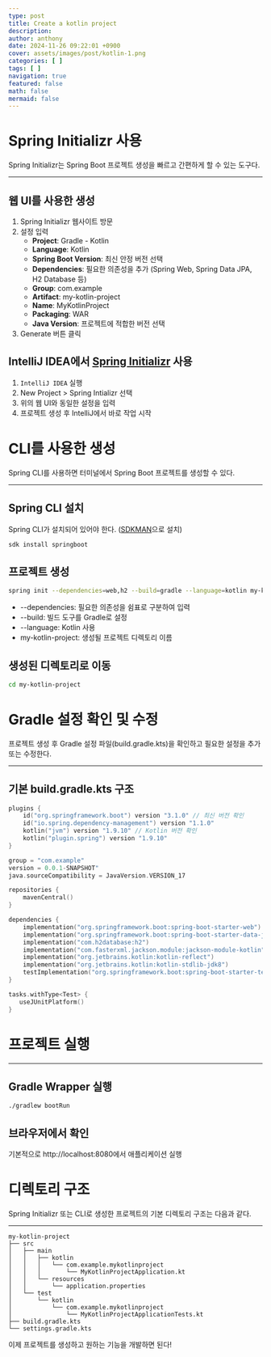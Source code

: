 ```yaml
---
type: post
title: Create a kotlin project
description:
author: anthony
date: 2024-11-26 09:22:01 +0900
cover: assets/images/post/kotlin-1.png
categories: [ ]
tags: [ ]
navigation: true
featured: false
math: false
mermaid: false
---
```


# Spring Initializr 사용

Spring Initializr는 Spring Boot 프로젝트 생성을 빠르고 간편하게 할 수 있는 도구다.

---

## 웹 UI를 사용한 생성

1. Spring Initializr 웹사이트 방문
2. 설정 입력
   - **Project**: Gradle - Kotlin
   - **Language**: Kotlin
   - **Spring Boot Version**: 최신 안정 버전 선택
   - **Dependencies**: 필요한 의존성을 추가 (Spring Web, Spring Data JPA, H2 Database 등)
   - **Group**: com.example
   - **Artifact**: my-kotlin-project
   - **Name**: MyKotlinProject
   - **Packaging**: WAR
   - **Java Version**: 프로젝트에 적합한 버전 선택
3. Generate 버튼 클릭

## IntelliJ IDEA에서 [Spring Initializr][initializr] 사용

1. `IntelliJ IDEA` 실행
2. New Project > Spring Intializr 선택
3. 위의 웹 UI와 동일한 설정을 입력
4. 프로젝트 생성 후 IntelliJ에서 바로 작업 시작

# CLI를 사용한 생성

Spring CLI를 사용하면 터미널에서 Spring Boot 프로젝트를 생성할 수 있다.

---

## Spring CLI 설치

Spring CLI가 설치되어 있어야 한다. ([SDKMAN][sdkman]으로 설치)

```bash
sdk install springboot
```

## 프로젝트 생성

```bash
spring init --dependencies=web,h2 --build=gradle --language=kotlin my-kotlin-project
```

- --dependencies: 필요한 의존성을 쉼표로 구분하여 입력
- --build: 빌드 도구를 Gradle로 설정
- --language: Kotlin 사용
- my-kotlin-project: 생성될 프로젝트 디렉토리 이름

## 생성된 디렉토리로 이동

```bash
cd my-kotlin-project
```

# Gradle 설정 확인 및 수정

프로젝트 생성 후 Gradle 설정 파일(build.gradle.kts)을 확인하고 필요한 설정을 추가 또는 수정한다.

---

## 기본 build.gradle.kts 구조

```kotlin
plugins {
    id("org.springframework.boot") version "3.1.0" // 최신 버전 확인
    id("io.spring.dependency-management") version "1.1.0"
    kotlin("jvm") version "1.9.10" // Kotlin 버전 확인
    kotlin("plugin.spring") version "1.9.10"
}

group = "com.example"
version = 0.0.1-SNAPSHOT"
java.sourceCompatibility = JavaVersion.VERSION_17

repositories {
    mavenCentral()
}

dependencies {
    implementation("org.springframework.boot:spring-boot-starter-web")
    implementation("org.springframework.boot:spring-boot-starter-data-jpa")
    implementation("com.h2database:h2")
    implementation("com.fasterxml.jackson.module:jackson-module-kotlin")
    implementation("org.jetbrains.kotlin:kotlin-reflect")
    implementation("org.jetbrains.kotlin:kotlin-stdlib-jdk8")
    testImplementation("org.springframework.boot:spring-boot-starter-test")
}

tasks.withType<Test> {
   useJUnitPlatform()
}
```

# 프로젝트 실행

---

## Gradle Wrapper 실행

```bash
./gradlew bootRun
```

## 브라우저에서 확인

기본적으로 http://localhost:8080에서 애플리케이션 실행

# 디렉토리 구조

Spring Initializr 또는 CLI로 생성한 프로젝트의 기본 디렉토리 구조는 다음과 같다.

---

```
my-kotlin-project
├── src
│   ├── main
│   │   ├── kotlin
│   │   │   └── com.example.mykotlinproject
│   │   │       └── MyKotlinProjectApplication.kt
│   │   └── resources
│   │       └── application.properties
│   └── test
│       └── kotlin
│           └── com.example.mykotlinproject
│               └── MyKotlinProjectApplicationTests.kt
├── build.gradle.kts
└── settings.gradle.kts
```

이제 프로젝트를 생성하고 원하는 기능을 개발하면 된다!

[initializr]: https://start.spring.io/
[sdkman]: https://sdkman.io/
